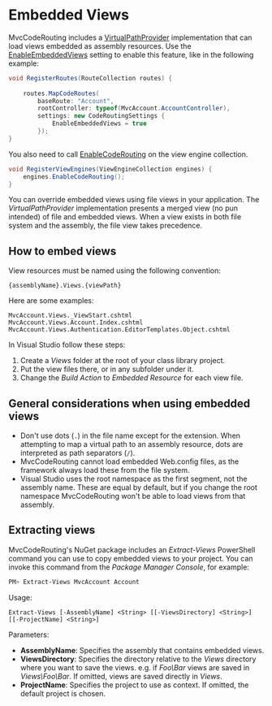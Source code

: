 Embedded Views
==============
MvcCodeRouting includes a [VirtualPathProvider][1] implementation that can load views embedded as assembly resources. Use the [EnableEmbeddedViews][2] setting to enable this feature, like in the following example:

```csharp
void RegisterRoutes(RouteCollection routes) {
   
    routes.MapCodeRoutes(
        baseRoute: "Account",
        rootController: typeof(MvcAccount.AccountController),
        settings: new CodeRoutingSettings { 
            EnableEmbeddedViews = true
        });
}
```

You also need to call [EnableCodeRouting][3] on the view engine collection.

```csharp
void RegisterViewEngines(ViewEngineCollection engines) {
    engines.EnableCodeRouting();
}
```

You can override embedded views using file views in your application. The *VirtualPathProvider* implementation presents a merged view (no pun intended) of file and embedded views. When a view exists in both file system and the assembly, the file view takes precedence.

How to embed views
------------------
View resources must be named using the following convention:

```text
{assemblyName}.Views.{viewPath}
```

Here are some examples:

```text
MvcAccount.Views._ViewStart.cshtml
MvcAccount.Views.Account.Index.cshtml
MvcAccount.Views.Authentication.EditorTemplates.Object.cshtml
```

In Visual Studio follow these steps:

1. Create a *Views* folder at the root of your class library project.
2. Put the view files there, or in any subfolder under it. 
3. Change the *Build Action* to *Embedded Resource* for each view file.

General considerations when using embedded views
------------------------------------------------
- Don't use dots (`.`) in the file name except for the extension. When attempting to map a virtual path to an assembly resource, dots are interpreted as path separators (`/`).
- MvcCodeRouting cannot load embedded Web.config files, as the framework always load these from the file system.
- Visual Studio uses the root namespace as the first segment, not the assembly name. These are equal by default, but if you change the root namespace MvcCodeRouting won't be able to load views from that assembly.

Extracting views
----------------
MvcCodeRouting's NuGet package includes an *Extract-Views* PowerShell command you can use to copy embedded views to your project. You can invoke this command from the *Package Manager Console*, for example:

```powershell
PM> Extract-Views MvcAccount Account
```

Usage:

```text
Extract-Views [-AssemblyName] <String> [[-ViewsDirectory] <String>] [[-ProjectName] <String>]
```

Parameters:

- **AssemblyName**: Specifies the assembly that contains embedded views.
- **ViewsDirectory**: Specifies the directory relative to the *Views* directory where you want to save the views. e.g. if *Foo\Bar* views are saved in *Views\Foo\Bar*. If omitted, views are saved directly in *Views*.
- **ProjectName**: Specifies the project to use as context. If omitted, the default project is chosen.

[1]: http://msdn.microsoft.com/en-us/library/system.web.hosting.virtualpathprovider
[2]: api/MvcCodeRouting/CodeRoutingSettings/EnableEmbeddedViews.md
[3]: api/MvcCodeRouting/CodeRoutingMvcExtensions/EnableCodeRouting_1.md
